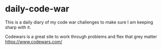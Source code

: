 # daily-code-war

This is a daily diary of my code war challenges to make sure I am keeping sharp with it.

Codewars is a great site to work through problems and flex that grey matter
https://www.codewars.com/
